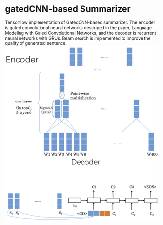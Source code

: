 # gatedCNN-based Summarizer
Tensorflow implementation of GatedCNN-based summarizer. The encoder is gated convolutional neural networks descriped in the paper, Language Modeling with Gated Convolutional Networks, and the decoder is recurrent neural networks with GRUs. Beam search is implemented to improve the quality of generated sentence.
![image](https://github.com/dodocho/GatedCNN-based-summarizer/blob/master/encoder.jpg)
![image](https://github.com/dodocho/GatedCNN-based-summarizer/blob/master/decoder.jpg)
